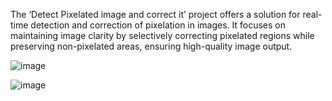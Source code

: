 The ‘Detect Pixelated image and correct it’ project offers a solution for real-time detection and correction of pixelation in images. It focuses on maintaining image clarity by selectively correcting pixelated regions while preserving non-pixelated areas, ensuring high-quality image output.

![image](https://github.com/user-attachments/assets/a8ddcac6-64d4-4bfc-b5f5-ebf755bd9d8c)

![image](https://github.com/user-attachments/assets/3b506b71-6a76-4771-8ec3-8f53f8df1547)
